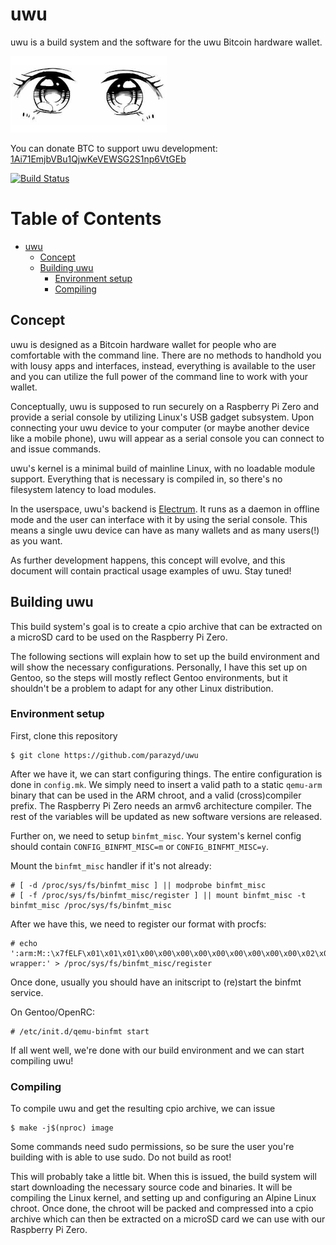 uwu
===

uwu is a build system and the software for the uwu Bitcoin hardware
wallet.

![uwu](uwu.png)

You can donate BTC to support uwu development:
[1Ai71EmjbVBu1QjwKeVEWSG2S1np6VtGEb](bitcoin:1Ai71EmjbVBu1QjwKeVEWSG2S1np6VtGEb)

[![Build Status](https://travis-ci.org/parazyd/uwu.svg?branch=master)](https://travis-ci.org/parazyd/uwu)

Table of Contents
=================

   * [uwu](#uwu)
      * [Concept](#concept)
      * [Building uwu](#building-uwu)
         * [Environment setup](#environment-setup)
         * [Compiling](#compiling)

Concept
-------

uwu is designed as a Bitcoin hardware wallet for people who are
comfortable with the command line. There are no methods to handhold you
with lousy apps and interfaces, instead, everything is available to the
user and you can utilize the full power of the command line to work with
your wallet.

Conceptually, uwu is supposed to run securely on a Raspberry Pi Zero and
provide a serial console by utilizing Linux's USB gadget subsystem. Upon
connecting your uwu device to your computer (or maybe another device
like a mobile phone), uwu will appear as a serial console you can
connect to and issue commands.

uwu's kernel is a minimal build of mainline Linux, with no loadable
module support. Everything that is necessary is compiled in, so there's
no filesystem latency to load modules.

In the userspace, uwu's backend is
[Electrum](https://github.com/spesmilo/electrum). It runs as a daemon in
offline mode and the user can interface with it by using the serial
console. This means a single uwu device can have as many wallets and as
many users(!) as you want.

As further development happens, this concept will evolve, and this
document will contain practical usage examples of uwu. Stay tuned!


Building uwu
------------

This build system's goal is to create a cpio archive that can be
extracted on a microSD card to be used on the Raspberry Pi Zero.

The following sections will explain how to set up the build environment
and will show the necessary configurations. Personally, I have this set
up on Gentoo, so the steps will mostly reflect Gentoo environments, but
it shouldn't be a problem to adapt for any other Linux distribution.

### Environment setup

First, clone this repository

```
$ git clone https://github.com/parazyd/uwu
```

After we have it, we can start configuring things. The entire
configuration is done in `config.mk`. We simply need to insert a valid
path to a static `qemu-arm` binary that can be used in the ARM chroot,
and a valid (cross)compiler prefix. The Raspberry Pi Zero needs an armv6
architecture compiler. The rest of the variables will be updated as new
software versions are released.

Further on, we need to setup `binfmt_misc`. Your system's kernel config
should contain `CONFIG_BINFMT_MISC=m` or `CONFIG_BINFMT_MISC=y`.

Mount the `binfmt_misc` handler if it's not already:

```
# [ -d /proc/sys/fs/binfmt_misc ] || modprobe binfmt_misc
# [ -f /proc/sys/fs/binfmt_misc/register ] || mount binfmt_misc -t binfmt_misc /proc/sys/fs/binfmt_misc
```

After we have this, we need to register our format with procfs:

```
# echo ':arm:M::\x7fELF\x01\x01\x01\x00\x00\x00\x00\x00\x00\x00\x00\x00\x02\x00\x28\x00:\xff\xff\xff\xff\xff\xff\xff\x00\xff\xff\xff\xff\xff\xff\xff\xff\xfe\xff\xff\xff:/qemu-wrapper:' > /proc/sys/fs/binfmt_misc/register
```

Once done, usually you should have an initscript to (re)start the binfmt
service.

On Gentoo/OpenRC:

```
# /etc/init.d/qemu-binfmt start
```

If all went well, we're done with our build environment and we can start
compiling uwu!


### Compiling

To compile uwu and get the resulting cpio archive, we can issue

```
$ make -j$(nproc) image
```

Some commands need sudo permissions, so be sure the user you're building
with is able to use sudo. Do not build as root!

This will probably take a little bit. When this is issued, the build
system will start downloading the necessary source code and binaries. It
will be compiling the Linux kernel, and setting up and configuring an
Alpine Linux chroot. Once done, the chroot will be packed and compressed
into a cpio archive which can then be extracted on a microSD card we can
use with our Raspberry Pi Zero.
